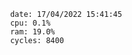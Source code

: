 

                date: 17/04/2022 15:41:45
                cpu: 0.1%
                ram: 19.0%
                cycles: 8400

                         